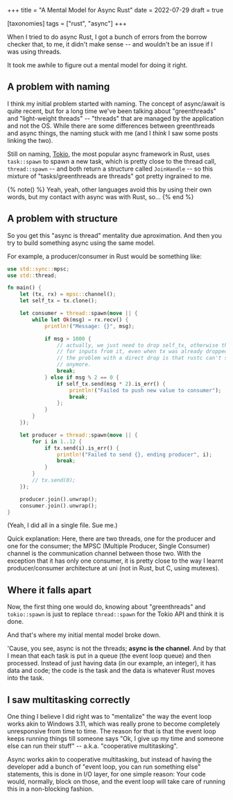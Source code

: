 +++
title = "A Mental Model for Async Rust"
date = 2022-07-29
draft = true

[taxonomies]
tags = ["rust", "async"]
+++

When I tried to do async Rust, I got a bunch of errors from the borrow checker
that, to me, it didn't make sense -- and wouldn't be an issue if I was using
threads.

It took me awhile to figure out a mental model for doing it right.

<!-- more -->

## A problem with naming

I think my initial problem started with naming. The concept of async/await is
quite recent, but for a long time we've been talking about "greenthreads" and
"light-weight threads" -- "threads" that are managed by the application and not
the OS. While there are some differences between greenthreads and async things, 
the naming stuck with me (and I *think* I saw some posts linking the two).

Still on naming, [Tokio](https://tokio.rs/), the most popular async framework
in Rust, uses `task::spawn` to spawn a new task, which is pretty close to the
thread call, `thread::spawn` -- and both return a structure called 
`JoinHandle` -- so this mixture of "tasks/greenthreads are threads" got pretty
ingrained to me.

{% note() %}
Yeah, yeah, other languages avoid this by using their own words, but my contact
with async was with Rust, so...
{% end %}

## A problem with structure

So you get this "async is thread" mentality due aproximation. And then you try
to build something async using the same model.

For example, a producer/consumer in Rust would be something like:

```rust
use std::sync::mpsc;
use std::thread;

fn main() {
    let (tx, rx) = mpsc::channel();
    let self_tx = tx.clone();

    let consumer = thread::spawn(move || {
        while let Ok(msg) = rx.recv() {
            println!("Message: {}", msg);

            if msg > 1000 {
                // actually, we just need to drop self_tx, otherwise the consumer will keep waiting
                // for inputs from it, even when tx was already dropped when the producer ended.
                // the problem with a direct drop is that rustc can't see that it won't be used
                // anymore.
                break;
            } else if msg % 2 == 0 {
                if self_tx.send(msg * 2).is_err() {
                    println!("Failed to push new value to consumer");
                    break;
                };
            }
        }
    });

    let producer = thread::spawn(move || {
        for i in 1..12 {
            if tx.send(i).is_err() {
                println!("Failed to send {}, ending producer", i);
                break;
            }
        }
        // tx.send(0);
    });

    producer.join().unwrap();
    consumer.join().unwrap();
}
```

(Yeah, I did all in a single file. Sue me.)

Quick explanation: Here, there are two threads, one for the producer and one
for the consumer; the MPSC (Multiple Producer, Single Consumer) channel is the
communication channel between those two. With the exception that it has only
one consumer, it is pretty close to the way I learnt producer/consumer
architecture at uni (not in Rust, but C, using mutexes).

## Where it falls apart

Now, the first thing one would do, knowing about "greenthreads" and
`tokio::spawn` is just to replace `thread::spawn` for the Tokio API and think
it is done.

And that's where my initial mental model broke down.

'Cause, you see, async is not the threads; **async is the channel**. And by
that I mean that each task is put in a queue (the event loop queue) and then
processed. Instead of just having data (in our example, an integer), it has
data and code; the code is the task and the data is whatever Rust moves into
the task.

## I saw multitasking correctly

One thing I believe I did right was to "mentalize" the way the event loop works
akin to Windows 3.11, which was really prone to become completely unresponsive
from time to time. The reason for that is that the event loop keeps running
things till someone says "Ok, I give up my time and someone else can run their
stuff" -- a.k.a. "cooperative multitasking".

Async works akin to cooperative multitasking, but instead of having the
developer add a bunch of "event loop, you can run something else" statements,
this is done in I/O layer, for one simple reason: Your code would, normally,
block on those, and the event loop will take care of running this in a
non-blocking fashion.

## 
